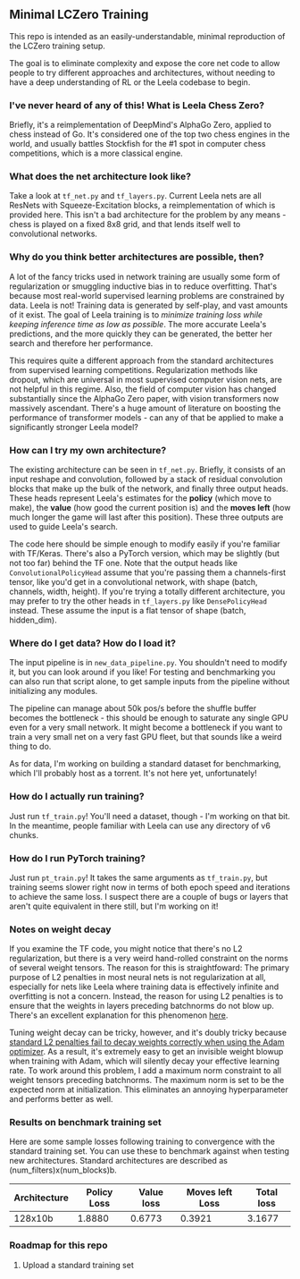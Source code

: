 ## Minimal LCZero Training

This repo is intended as an easily-understandable, minimal reproduction of the LCZero training setup.

The goal is to eliminate complexity and expose the core net code to allow people to try different approaches
and architectures, without needing to have a deep understanding of RL or the Leela codebase to begin.

### I've never heard of any of this! What is Leela Chess Zero?
Briefly, it's a reimplementation of DeepMind's AlphaGo Zero, applied to chess instead of Go. It's considered
one of the top two chess engines in the world, and usually battles Stockfish for the #1 spot in computer chess
competitions, which is a more classical engine.

### What does the net architecture look like?

Take a look at `tf_net.py` and `tf_layers.py`. Current Leela nets are all ResNets with Squeeze-Excitation blocks,
a reimplementation of which is provided here. This isn't a bad architecture for the problem by any means - 
chess is played on a fixed 8x8 grid, and that lends itself well to convolutional networks.

### Why do you think better architectures are possible, then?

A lot of the fancy tricks used in network training are usually some form of regularization or smuggling inductive bias
in to reduce overfitting. That's because most real-world supervised learning problems are constrained by data. 
Leela is not! Training data is generated by self-play, and vast amounts of it exist. The goal of Leela training
is to *minimize training loss while keeping inference time as low as possible*. The more accurate Leela's predictions,
and the more quickly they can be generated, the better her search and therefore her performance.

This requires quite a different approach from the standard architectures from supervised learning competitions. 
Regularization methods like dropout, which are universal in most supervised computer vision nets, are not helpful in
this regime. Also, the field of computer vision has changed substantially since the AlphaGo Zero paper, with vision
transformers now massively ascendant. There's a huge amount of literature on boosting the performance of transformer
models - can any of that be applied to make a significantly stronger Leela model?

### How can I try my own architecture?

The existing architecture can be seen in `tf_net.py`. Briefly, it consists of an input reshape and convolution, followed
by a stack of residual convolution blocks that make up the bulk of the network, and finally three output heads. These
heads represent Leela's estimates for the **policy** (which move to make), the **value** (how good the current position
is) and the **moves left** (how much longer the game will last after this position). These three outputs
are used to guide Leela's search.

The code here should be simple enough to modify easily if you're familiar with TF/Keras. There's also a PyTorch
version, which may be slightly (but not too far) behind the TF one.
Note that the output heads like `ConvolutionalPolicyHead` assume that you're passing them a channels-first tensor,
like you'd get in a convolutional network, with shape (batch, channels, width, height). If you're trying a totally 
different architecture, you may prefer to try the other heads in `tf_layers.py` like `DensePolicyHead` instead. 
These assume the input is a flat tensor of shape (batch, hidden_dim).

### Where do I get data? How do I load it?

The input pipeline is in `new_data_pipeline.py`. You shouldn't need to modify it, but you can look around if you like!
For testing and benchmarking you can also run that script alone, to get sample inputs from the pipeline without
initializing any modules.

The pipeline can manage about 50k pos/s before the shuffle buffer becomes the bottleneck - this should be enough to 
saturate any single GPU even for a very small network. It might become a bottleneck if you want to train a very small
net on a very fast GPU fleet, but that sounds like a weird thing to do.

As for data, I'm working on building a standard dataset for benchmarking, which I'll probably host as a torrent. It's not 
here yet, unfortunately!

### How do I actually run training?

Just run `tf_train.py`! You'll need a dataset, though - I'm working on that bit. In the meantime, people familiar
with Leela can use any directory of v6 chunks.

### How do I run PyTorch training?

Just run `pt_train.py`! It takes the same arguments as `tf_train.py`, but training seems slower right now 
in terms of both epoch speed and iterations to achieve the same loss. I suspect there are a couple of bugs
or layers that aren't quite equivalent in there still, but I'm working on it!

### Notes on weight decay

If you examine the TF code, you might notice that there's no L2 regularization, but there is a very weird
hand-rolled constraint on the norms of several weight tensors. The reason for this is straightfoward: The 
primary purpose of L2 penalties in most neural nets is not regularization at all, especially for nets like
Leela where training data is effectively infinite and overfitting is not a concern. Instead, the reason for
using L2 penalties is to ensure that the weights in layers preceding batchnorms do not blow up. There's an
excellent explanation for this phenomenon [here](https://blog.janestreet.com/l2-regularization-and-batch-norm/).

Tuning weight decay can be tricky, however, and it's doubly tricky because [standard L2 penalties fail to decay
weights correctly when using the Adam optimizer](https://arxiv.org/abs/1711.05101). As a result, it's extremely
easy to get an invisible weight blowup when training with Adam, which will silently decay your effective learning 
rate. To work around this problem, I add a maximum norm constraint to all weight tensors
preceding batchnorms. The maximum norm is set to be the expected norm at initialization. This eliminates an
annoying hyperparameter and performs better as well.

### Results on benchmark training set

Here are some sample losses following training to convergence with the standard training set. You can use these to
benchmark against when testing new architectures. Standard architectures are described as (num_filters)x(num_blocks)b.

| Architecture | Policy Loss | Value loss | Moves left Loss | Total loss |
|--------------|-------------|------------|-----------------|------------|
| 128x10b      |   1.8880    | 0.6773     | 0.3921          | 3.1677     |

### Roadmap for this repo

1) Upload a standard training set
